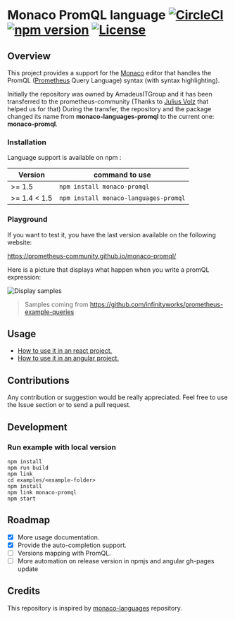 # Monaco PromQL language [![CircleCI](https://circleci.com/gh/prometheus-community/monaco-promql.svg?style=shield)](https://circleci.com/gh/prometheus-community/monaco-promql) [![npm version](https://badge.fury.io/js/monaco-promql.svg)](https://badge.fury.io/js/monaco-promql) [![License](https://img.shields.io/:license-mit-blue.svg)](LICENSE.md)

## Overview

This project provides a support for the [Monaco](https://microsoft.github.io/monaco-editor/) editor that handles the PromQL ([Prometheus](https://prometheus.io/docs/introduction/overview/) Query Language) syntax (with syntax highlighting).

Initially the repository was owned by AmadeusITGroup and it has been transferred to the prometheus-community (Thanks to [Julius Volz](https://github.com/juliusv) that helped us for that)
During the transfer, the repository and the package changed its name from **monaco-languages-promql** to the current one: **monaco-promql**.

### Installation
Language support is available on npm :

| Version         | command to use                        |
| --------------- | ------------------------------------- |
| >= 1.5          | `npm install monaco-promql`           |
| >= 1.4 < 1.5    | `npm install monaco-languages-promql` |

### Playground
If you want to test it, you have the last version available on the following website:

https://prometheus-community.github.io/monaco-promql/

Here is a picture that displays what happen when you write a promQL expression:

![Display samples](./docs/samples.png)
> Samples coming from https://github.com/infinityworks/prometheus-example-queries

## Usage

- [How to use it in an react project.](docs/react_integration.md)
- [How to use it in an angular project.](docs/angular_integration.md)

## Contributions
Any contribution or suggestion would be really appreciated. Feel free to use the Issue section or to send a pull request.

## Development
### Run example with local version
```shell script
npm install
npm run build
npm link
cd examples/<example-folder>
npm install
npm link monaco-promql
npm start
```

## Roadmap
- [x] More usage documentation.
- [x] Provide the auto-completion support.
- [ ] Versions mapping with PromQL.
- [ ] More automation on release version in npmjs and angular gh-pages update

## Credits
This repository is inspired by [monaco-languages](https://github.com/microsoft/monaco-languages) repository.
